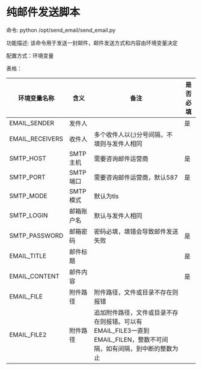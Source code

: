 # 纯邮件发送脚本

命令: python /opt/send_email/send_email.py

功能描述: 该命令用于发送一封邮件，邮件发送方式和内容由环境变量决定

配置方式：环境变量

表格：

| 环境变量名称          | 含义     | 备注                                       | 是否必填 |
| --------------- | ------ | ---------------------------------------- | ---- |
| EMAIL_SENDER    | 发件人    |                                          | 是    |
| EMAIL_RECEIVERS | 收件人    | 多个收件人以(;)分号间隔，不填则与发件人相同                  |      |
| SMTP_HOST       | SMTP主机 | 需要咨询邮件运营商                                | 是    |
| SMTP_PORT       | SMTP端口 | 需要咨询邮件运营商，默认587                          | 是    |
| SMTP_MODE       | SMTP模式 | 默认为tls                                   |      |
| SMTP_LOGIN      | 邮箱账户名  | 默认与发件人相同                                 |      |
| SMTP_PASSWORD   | 邮箱密码   | 密码必填，填错会导致邮件发送失败                         | 是    |
| EMAIL_TITLE     | 邮件标题   |                                          | 是    |
| EMAIL_CONTENT   | 邮件内容   |                                          | 是    |
| EMAIL_FILE      | 附件路径   | 附件路径，文件或目录不存在则报错                         |      |
| EMAIL_FILE2     | 附件路径   | 追加附件路径，文件或目录不存在则报错。可以有EMAIL_FILE3一直到EMAIL_FILEN，整数不可间隔，如有间隔，到中断的整数为止 |      |

